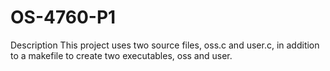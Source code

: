 # OS-4760-P1

Description
This project uses two source files, oss.c and user.c, in addition to a makefile to create two executables, oss and user. 
